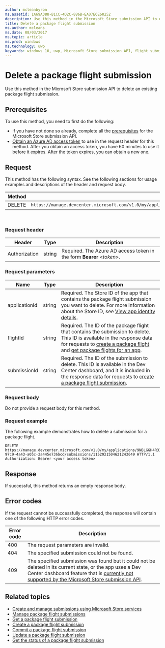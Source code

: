 ```yaml
---
author: mcleanbyron
ms.assetid: 1A69A388-B1CC-4D2C-886B-EA07E6E60252
description: Use this method in the Microsoft Store submission API to delete an existing package flight submission.
title: Delete a package flight submission
ms.author: mcleans
ms.date: 08/03/2017
ms.topic: article
ms.prod: windows
ms.technology: uwp
keywords: windows 10, uwp, Microsoft Store submission API, flight submission, delete, package flight
---
```


# Delete a package flight submission




Use this method in the Microsoft Store submission API to delete an existing package flight submission.

## Prerequisites

To use this method, you need to first do the following:

* If you have not done so already, complete all the [prerequisites](create-and-manage-submissions-using-windows-store-services.md#prerequisites) for the Microsoft Store submission API.
* [Obtain an Azure AD access token](create-and-manage-submissions-using-windows-store-services.md#obtain-an-azure-ad-access-token) to use in the request header for this method. After you obtain an access token, you have 60 minutes to use it before it expires. After the token expires, you can obtain a new one.

## Request

This method has the following syntax. See the following sections for usage examples and descriptions of the header and request body.

| Method | Request URI                                                      |
|--------|------------------------------------------------------------------|
| DELETE    | ```https://manage.devcenter.microsoft.com/v1.0/my/applications/{applicationid}/flights/{flightId}/submissions/{submissionId}``` |

<span/>
 

### Request header

| Header        | Type   | Description                                                                 |
|---------------|--------|-----------------------------------------------------------------------------|
| Authorization | string | Required. The Azure AD access token in the form **Bearer** &lt;*token*&gt;. |

<span/>

### Request parameters

| Name        | Type   | Description                                                                 |
|---------------|--------|-----------------------------------------------------------------------------|
| applicationId | string | Required. The Store ID of the app that contains the package flight submission you want to delete. For more information about the Store ID, see [View app identity details](https://msdn.microsoft.com/windows/uwp/publish/view-app-identity-details).  |
| flightId | string | Required. The ID of the package flight that contains the submission to delete. This ID is available in the response data for requests to [create a package flight](create-a-flight.md) and [get package flights for an app](get-flights-for-an-app.md).  |
| submissionId | string | Required. The ID of the submission to delete. This ID is available in the Dev Center dashboard, and it is included in the response data for requests to [create a package flight submission](create-a-flight-submission.md).  |

<span/>

### Request body

Do not provide a request body for this method.

<span/>

### Request example

The following example demonstrates how to delete a submission for a package flight.

```
DELETE https://manage.devcenter.microsoft.com/v1.0/my/applications/9NBLGGH4R315/flights/43e448df-97c9-4a43-a0bc-2a445e736bcd/submissions/1152921504621243649 HTTP/1.1
Authorization: Bearer <your access token>
```

## Response

If successful, this method returns an empty response body.

## Error codes

If the request cannot be successfully completed, the response will contain one of the following HTTP error codes.

| Error code |  Description   |
|--------|------------------|
| 400  | The request parameters are invalid. |
| 404  | The specified submission could not be found. |
| 409  | The specified submission was found but it could not be deleted in its current state, or the app uses a Dev Center dashboard feature that is [currently not supported by the Microsoft Store submission API](create-and-manage-submissions-using-windows-store-services.md#not_supported). |

<span/>

## Related topics

* [Create and manage submissions using Microsoft Store services](create-and-manage-submissions-using-windows-store-services.md)
* [Manage package flight submissions](manage-flight-submissions.md)
* [Get a package flight submission](get-a-flight-submission.md)
* [Create a package flight submission](create-a-flight-submission.md)
* [Commit a package flight submission](commit-a-flight-submission.md)
* [Update a package flight submission](update-a-flight-submission.md)
* [Get the status of a package flight submission](get-status-for-a-flight-submission.md)
